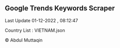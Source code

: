 

## Google Trends Keywords Scraper 
 
Last Update 01-12-2022 , 08:12:47

Country List :
VIETNAM.json



© Abdul Muttaqin 
